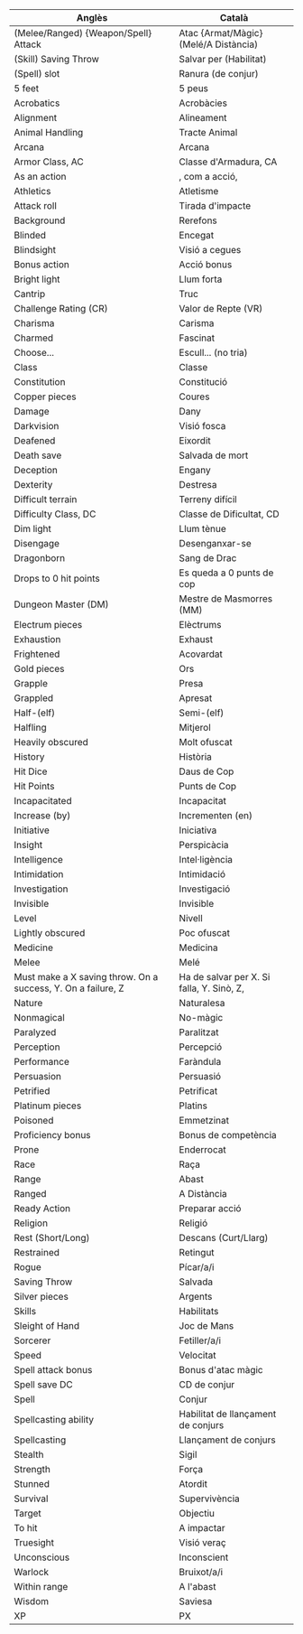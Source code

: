 |Anglès|Català|
|---|---|
|(Melee/Ranged) {Weapon/Spell} Attack|Atac {Armat/Màgic} (Melé/A Distància)
|(Skill) Saving Throw|Salvar per (Habilitat)
|(Spell) slot|Ranura (de conjur)
|5 feet|5 peus
|Acrobatics|Acrobàcies
|Alignment|Alineament
|Animal Handling|Tracte Animal
|Arcana|Arcana
|Armor Class, AC|Classe d'Armadura, CA
|As an action|, com a acció,
|Athletics|Atletisme
|Attack roll|Tirada d'impacte
|Background|Rerefons
|Blinded|Encegat
|Blindsight|Visió a cegues
|Bonus action|Acció bonus
|Bright light|Llum forta
|Cantrip| Truc
|Challenge Rating (CR)|Valor de Repte (VR)
|Charisma|Carisma
|Charmed|Fascinat
|Choose...|Escull... (no tria)
|Class|Classe
|Constitution|Constitució
|Copper pieces|Coures
|Damage|Dany
|Darkvision|Visió fosca
|Deafened|Eixordit
|Death save|Salvada de mort
|Deception|Engany
|Dexterity|Destresa|
|Difficult terrain|Terreny difícil
|Difficulty Class, DC|Classe de Dificultat, CD
|Dim light|Llum tènue
|Disengage|Desenganxar-se
|Dragonborn|Sang de Drac
|Drops to 0 hit points|Es queda a 0 punts de cop
|Dungeon Master (DM)|Mestre de Masmorres (MM)
|Electrum pieces|Elèctrums
|Exhaustion|Exhaust
|Frightened|Acovardat
|Gold pieces|Ors
|Grapple|Presa
|Grappled|Apresat
|Half-(elf)|Semi-(elf)
|Halfling|Mitjerol
|Heavily obscured|Molt ofuscat
|History|Història
|Hit Dice|Daus de Cop
|Hit Points|Punts de Cop
|Incapacitated|Incapacitat
|Increase (by)|Incrementen (en)
|Initiative|Iniciativa
|Insight|Perspicàcia
|Intelligence|Intel·ligència
|Intimidation|Intimidació
|Investigation|Investigació
|Invisible|Invisible
|Level|Nivell
|Lightly obscured|Poc ofuscat
|Medicine|Medicina
|Melee|Melé
|Must make a X saving throw. On a success, Y. On a failure, Z|Ha de salvar per X. Si falla, Y. Sinò, Z,
|Nature|Naturalesa
|Nonmagical|No-màgic
|Paralyzed|Paralitzat
|Perception|Percepció
|Performance|Faràndula
|Persuasion|Persuasió
|Petrified|Petrificat
|Platinum pieces|Platins
|Poisoned|Emmetzinat
|Proficiency bonus|Bonus de competència
|Prone|Enderrocat
|Race|Raça
|Range|Abast
|Ranged|A Distància
|Ready Action|Preparar acció
|Religion|Religió
|Rest (Short/Long)|Descans (Curt/Llarg)
|Restrained|Retingut
|Rogue|Pícar/a/i
|Saving Throw|Salvada
|Silver pieces|Argents
|Skills|Habilitats
|Sleight of Hand|Joc de Mans
|Sorcerer|Fetiller/a/i
|Speed|Velocitat
|Spell attack bonus|Bonus d'atac màgic
|Spell save DC|CD de conjur
|Spell|Conjur
|Spellcasting ability|Habilitat de llançament de conjurs
|Spellcasting|Llançament de conjurs
|Stealth|Sigil
|Strength|Força|
|Stunned|Atordit
|Survival|Supervivència
|Target|Objectiu
|To hit|A impactar
|Truesight|Visió veraç
|Unconscious|Inconscient
|Warlock|Bruixot/a/i
|Within range|A l'abast
|Wisdom|Saviesa
|XP|PX
